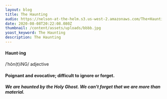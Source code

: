 ```yaml
---
layout: blog
title: The Haunting
audio: https://nelson-at-the-helm.s3.us-west-2.amazonaws.com/The+Haunting_16b_44.1k.mp3
date: 2020-08-08T20:22:08.080Z
thumbnail: /content/assets/uploads/bbbb.jpg
yoast_keyword: The Haunting
description: The Haunting
---
```

#### Haunt·ing
/ˈhôn(t)iNG/
adjective
#### Poignant and evocative; difficult to ignore or forget.

##### We are haunted by the Holy Ghost. We can't forget that we are more than material.